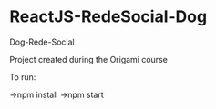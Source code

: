 # ReactJS-RedeSocial-Dog
 Dog-Rede-Social

Project created during the Origami course

To run:

->npm install
->npm start
